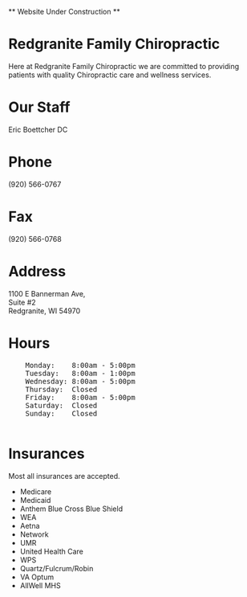 <p>** Website Under Construction **</p>

# Redgranite Family Chiropractic  
Here at Redgranite Family Chiropractic we are committed to providing patients with quality Chiropractic care and wellness services.

# Our Staff  
Eric Boettcher DC
# Phone  
(920) 566-0767
# Fax
(920) 566-0768  

# Address
1100 E Bannerman Ave,  
Suite #2  
Redgranite, WI 54970

# Hours
<p>
  <pre>
    Monday:    8:00am - 5:00pm
    Tuesday:   8:00am - 1:00pm
    Wednesday: 8:00am - 5:00pm
    Thursday:  Closed
    Friday:    8:00am - 5:00pm
    Saturday:  Closed
    Sunday:    Closed
  </pre>
</p>


# Insurances  
Most all insurances are accepted.
- Medicare
- Medicaid  
- Anthem Blue Cross Blue Shield  
- WEA  
- Aetna  
- Network  
- UMR  
- United Health Care  
- WPS  
- Quartz/Fulcrum/Robin  
- VA Optum  
- AllWell MHS  
